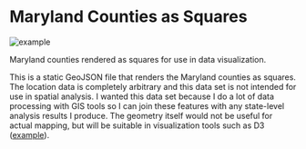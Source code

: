 # Maryland Counties as Squares

![example](example.png)

Maryland counties rendered as squares for use in data visualization.

This is a static GeoJSON file that renders the Maryland counties as squares. The location data is completely arbitrary and this data set is not intended for use in spatial analysis. I wanted this data set because I do a lot of data processing with GIS tools so I can join these features with any state-level analysis results I produce. The geometry itself would not be useful for actual mapping, but will be suitable in visualization tools such as D3 ([example](http://geobabbler.github.io/assets/demos/md-squares/)).